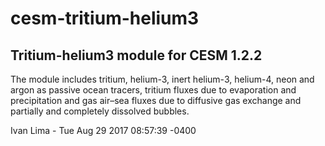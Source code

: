 # cesm-tritium-helium3

## Tritium-helium3 module for CESM 1.2.2

The module includes tritium, helium-3, inert helium-3, helium-4, neon and argon as passive ocean tracers, tritium fluxes due to evaporation and precipitation and gas air–sea fluxes due to diffusive gas exchange and partially and completely dissolved bubbles.

Ivan Lima - Tue Aug 29 2017 08:57:39 -0400
